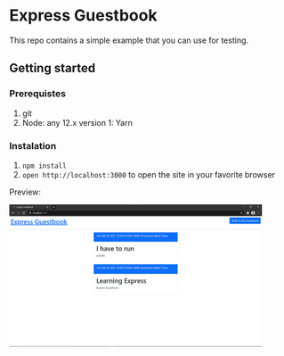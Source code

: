 # Express Guestbook

This repo contains a simple example that you can use for testing.

## Getting started

### Prerequistes

1. git
1. Node: any 12.x version
1: Yarn

### Instalation

1. `npm install`
1. `open http://localhost:3000` to open the site in your favorite browser


Preview: 

<img src="images/screenshot.jpg" width="90%">

